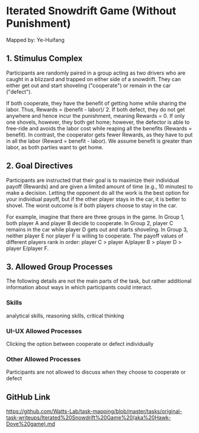 # Iterated Snowdrift Game (Without Punishment)

Mapped by: Ye-Huifang 

## 1. Stimulus Complex 
Participants are randomly paired in a group acting as two drivers who are caught in a blizzard and trapped on either side of a snowdrift. They can either get out and start shoveling ("cooperate") or remain in the car ("defect").

If both cooperate, they have the benefit of getting home while sharing the labor. Thus, Rewards = (benefit - labor)/ 2. If both defect, they do not get anywhere and hence incur the punishment, meaning Rewards = 0. If only one shovels, however, they both get home; however, the defector is able to free-ride and avoids the labor cost while reaping all the benefits (Rewards = benefit). In contrast, the cooperator gets fewer Rewards, as they have to put in all the labor (Reward = benefit - labor). We assume benefit is greater than labor, as both parties want to get home.

## 2. Goal Directives 
Participants are instructed that their goal is to maximize their individual payoff (Rewards) and are given a limited amount of time (e.g., 10 minutes) to make a decision. Letting the opponent do all the work is the best option for your individual payoff, but if the other player stays in the car, it is better to shovel. The worst outcome is if both players choose to stay in the car. 

For example, imagine that there are three groups in the game. In Group 1, both player A and player B decide to cooperate. In Group 2, player C remains in the car while player D gets out and starts shoveling. In Group 3, neither player E nor player F is willing to cooperate. The payoff values of different players rank in order: player C > player A/player B > player D > player E/player F.

## 3. Allowed Group Processes 
The following details are not the main parts of the task, but rather additional information about ways in which participants could interact.

### Skills 
analytical skills, reasoning skills, critical thinking

### UI-UX Allowed Processes
Clicking the option between cooperate or defect individually

### Other Allowed Processes
Participants are not allowed to discuss when they choose to cooperate or defect

## GitHub Link 
https://github.com/Watts-Lab/task-mapping/blob/master/tasks/original-task-writeups/Iterated%20Snowdrift%20Game%20(aka%20Hawk-Dove%20game).md
